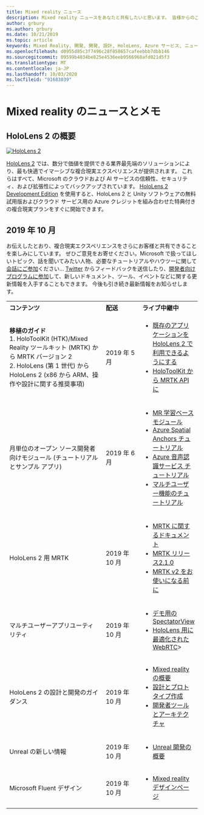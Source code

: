 ```yaml
---
title: Mixed reality ニュース
description: Mixed reality ニュースをあなたと共有したいと思います。 皆様からのご意見をお待ちしております。ご意見をお待ちしております。
author: grbury
ms.author: grbury
ms.date: 10/21/2019
ms.topic: article
keywords: Mixed Reality, 開発, 開発, 設計, HoloLens, Azure サービス, ニュース, HoloLens 2
ms.openlocfilehash: d0955d85c3f7496c28f858657cafeebbb7dbb146
ms.sourcegitcommit: 09599b4034be825e4536eeb9566968afd021d5f3
ms.translationtype: MT
ms.contentlocale: ja-JP
ms.lasthandoff: 10/03/2020
ms.locfileid: "91683039"
---
```

# <a name="mixed-reality-news-and-notes"></a>Mixed reality のニュースとメモ

## <a name="introducing-hololens-2"></a>HoloLens 2 の概要

[![HoloLens 2](images/hololens2.jpg)](https://www.microsoft.com/hololens/hardware)

[HoloLens 2](https://www.microsoft.com/hololens/hardware) では、数分で価値を提供できる業界最先端のソリューションにより、最も快適でイマーシブな複合現実エクスペリエンスが提供されます。 これらはすべて、Microsoft のクラウドおよび AI サービスの信頼性、セキュリティ、および拡張性によってバックアップされています。 [HoloLens 2 Development Edition](https://www.microsoft.com//hololens/developers) を使用すると、HoloLens 2 と Unity ソフトウェアの無料試用版およびクラウド サービス用の Azure クレジットを組み合わせた特典付きの複合現実プランをすぐに開始できます。

## <a name="october-2019"></a>2019 年 10 月

お伝えしたとおり、複合現実エクスペリエンスをさらにお客様と共有できることを楽しみにしています。 ぜひご意見をお寄せください。Microsoft で扱ってほしいトピック、話を聞いてみたい人物、必要なチュートリアルやハウツーに関して[会話にご参加](https://holodevelopersslack.azurewebsites.net/)ください… [Twitter](https://twitter.com/MxdRealityDev) からフィードバックを送信したり、[開発者向けプログラムに参加](https://aka.ms/iwantmr)して、新しいドキュメント、ツール、イベントなどに関する更新情報を入手することもできます。 今後も引き続き最新情報をお知らせします。

<table>
<tr>
<th style="width: 400px; text-align:left;">コンテンツ</th><th style="width: 125px; text-align:left;">配送</th><th style="width: 125px; text-align:left;">ライブ中継中</th>
</tr> 
<tr>
<td><b>移植のガイド</b> <br>1. HoloToolKit (HTK)/Mixed Reality ツールキット (MRTK) から MRTK バージョン 2
<br>2. HoloLens (第 1 世代) から HoloLens 2 (x86 から ARM、操作や設計に関する推奨事項)
</td></td><td>2019 年 5 月</td><td> <ul><li><a href=https://docs.microsoft.com/windows/mixed-reality/mrtk-porting-guide>既存のアプリケーションを HoloLens 2 で利用できるようにする</a><li><a href=https://microsoft.github.io/MixedRealityToolkit-Unity/Documentation/HTKToMRTKPortingGuide.html>HoloToolKit から MRTK API に</a></td>
</tr>
<tr>
<td>月単位のオープン ソース開発者向けモジュール (チュートリアルとサンプル アプリ)</td><td>2019 年 6 月</td><td> <ul><li><a href=https://docs.microsoft.com/windows/mixed-reality/mrlearning-base-ch1>MR 学習ベース モジュール</a><li><a href=https://docs.microsoft.com/windows/mixed-reality/mrlearning-asa-ch1>Azure Spatial Anchors チュートリアル</a><li><a href=https://docs.microsoft.com/windows/mixed-reality/mrlearning-speechsdk-ch1>Azure 音声認識サービス チュートリアル</a><li><a href=https://docs.microsoft.com/windows/mixed-reality/mrlearning-sharing(photon)-ch1>マルチユーザー機能のチュートリアル</a></td>
</tr>
<tr>
<td>HoloLens 2 用 MRTK</td><td>2019 年 10 月</td><td> <ul><li><a href=https://microsoft.github.io/MixedRealityToolkit-Unity/Documentation/GettingStartedWithTheMRTK.html>MRTK に関するドキュメント</a><li><a href=https://github.com/Microsoft/MixedRealityToolkit-Unity/releases>MRTK リリース2.1.0</a><li><a href=https://docs.microsoft.com/windows/mixed-reality/mrtk-getting-started>MRTK v2 をお使いになる前に</a></td>
</tr>
<tr>
<td>マルチユーザーアプリユーティリティ</td><td>2019 年 10 月</td><td> <ul><li><a href=https://docs.microsoft.com/windows/mixed-reality/spectator-view>デモ用の SpectatorView</a><li><a href=https://github.com/microsoft/MixedReality-WebRTC>HoloLens 用に最適化された WebRTC</a>></td>
</tr>
<tr>
<td>HoloLens 2 の設計と開発のガイダンス</td><td>2019 年 10 月</td><td> <ul><li><a href=https://docs.microsoft.com/windows/mixed-reality/>Mixed reality の概要</a><li><a href=https://docs.microsoft.com/windows/mixed-reality/design>設計とプロトタイプ作成</a><li><a href=https://docs.microsoft.com/windows/mixed-reality/development>開発者ツールとアーキテクチャ</a></td>
</tr>
<tr>
  <td>Unreal の新しい情報</td><td>2019 年 10 月</td><td> <ul><li><a href=https://docs.microsoft.com/windows/mixed-reality/unreal-development-overview>Unreal 開発の概要</a></td>
</tr>
<tr>
  <td>Microsoft Fluent デザイン</td><td>2019 年 10 月</td><td> <ul><li><a href=https://www.microsoft.com/design/fluent/>Mixed reality デザインページ</a></td>
</tr>
</table>
